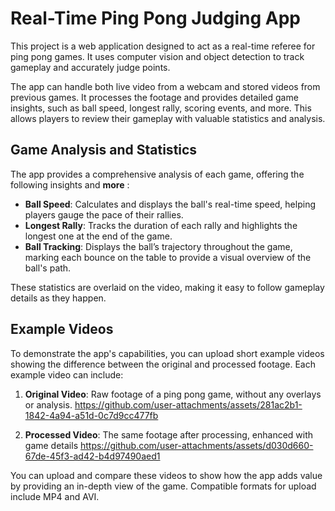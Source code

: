 # Real-Time Ping Pong Judging App

This project is a web application designed to act as a real-time referee for ping pong games. It uses computer vision and object detection to track gameplay and accurately judge points.

The app can handle both live video from a webcam and stored videos from previous games. It processes the footage and provides detailed game insights, such as ball speed, longest rally, scoring events, and more. This allows players to review their gameplay with valuable statistics and analysis.



## Game Analysis and Statistics

The app provides a comprehensive analysis of each game, offering the following insights and **more** :

- **Ball Speed**: Calculates and displays the ball's real-time speed, helping players gauge the pace of their rallies.
- **Longest Rally**: Tracks the duration of each rally and highlights the longest one at the end of the game.
- **Ball Tracking**: Displays the ball’s trajectory throughout the game, marking each bounce on the table to provide a visual overview of the ball's path. 


These statistics are overlaid on the video, making it easy to follow gameplay details as they happen.

## Example Videos

To demonstrate the app's capabilities, you can upload short example videos showing the difference between the original and processed footage. Each example video can include:

1. **Original Video**: Raw footage of a ping pong game, without any overlays or analysis.
   https://github.com/user-attachments/assets/281ac2b1-1842-4a94-a51d-0c7d9cc477fb
   

2. **Processed Video**: The same footage after processing, enhanced with game details
https://github.com/user-attachments/assets/d030d660-67de-45f3-ad42-b4d97490aed1

You can upload and compare these videos to show how the app adds value by providing an in-depth view of the game. Compatible formats for upload include MP4 and AVI.


